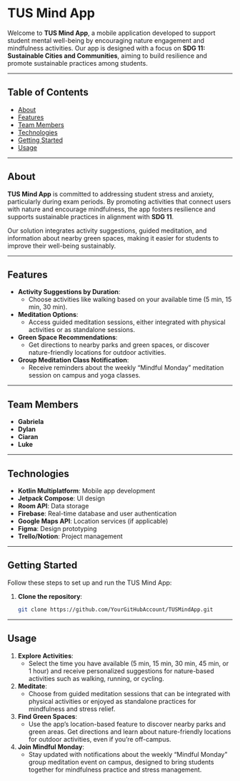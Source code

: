 # TUS Mind App

Welcome to **TUS Mind App**, a mobile application developed to support student mental well-being by encouraging nature engagement and mindfulness activities. Our app is designed with a focus on **SDG 11: Sustainable Cities and Communities**, aiming to build resilience and promote sustainable practices among students.

---

## <strong>Table of Contents</strong>
- <a href="#about">About</a>
- <a href="#features">Features</a>
- <a href="#team-members">Team Members</a>
- <a href="#technologies">Technologies</a>
- <a href="#getting-started">Getting Started</a>
- <a href="#usage">Usage</a>


---

## <a id="about"></a>About
**TUS Mind App** is committed to addressing student stress and anxiety, particularly during exam periods. By promoting activities that connect users with nature and encourage mindfulness, the app fosters resilience and supports sustainable practices in alignment with **SDG 11**. 

Our solution integrates activity suggestions, guided meditation, and information about nearby green spaces, making it easier for students to improve their well-being sustainably.

---

## <a id="features"></a>Features
- **Activity Suggestions by Duration**:
  - Choose activities like walking based on your available time (5 min, 15 min, 30 min).
- **Meditation Options**:
  - Access guided meditation sessions, either integrated with physical activities or as standalone sessions.
- **Green Space Recommendations**:
  - Get directions to nearby parks and green spaces, or discover nature-friendly locations for outdoor activities.
- **Group Meditation Class Notification**:
  - Receive reminders about the weekly “Mindful Monday” meditation session on campus and yoga classes.

---

## <a id="team-members"></a>Team Members
- **Gabriela**
- **Dylan**
- **Ciaran**
- **Luke**

---

## <a id="technologies"></a>Technologies
- **Kotlin Multiplatform**: Mobile app development
- **Jetpack Compose**: UI design
- **Room API**: Data storage
- **Firebase**: Real-time database and user authentication
- **Google Maps API**: Location services (if applicable)
- **Figma**: Design prototyping
- **Trello/Notion**: Project management

---

## <a id="getting-started"></a>Getting Started
Follow these steps to set up and run the TUS Mind App:

1. **Clone the repository**:
   ```bash
   git clone https://github.com/YourGitHubAccount/TUSMindApp.git


---

## <a id="usage"></a>Usage
1. **<strong>Explore Activities</strong>**: 
   - Select the time you have available (5 min, 15 min, 30 min, 45 min, or 1 hour) and receive personalized suggestions for nature-based activities such as walking, running, or cycling.
2. **<strong>Meditate</strong>**:
   - Choose from guided meditation sessions that can be integrated with physical activities or enjoyed as standalone practices for mindfulness and stress relief.
3. **<strong>Find Green Spaces</strong>**: 
   - Use the app’s location-based feature to discover nearby parks and green areas. Get directions and learn about nature-friendly locations for outdoor activities, even if you’re off-campus.
4. **<strong>Join Mindful Monday</strong>**:
   - Stay updated with notifications about the weekly “Mindful Monday” group meditation event on campus, designed to bring students together for mindfulness practice and stress management.
